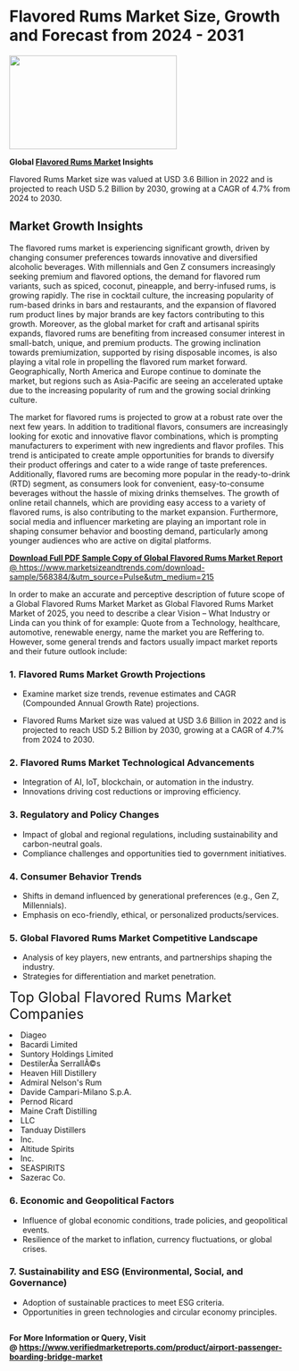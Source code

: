 <H1>Flavored Rums Market Size, Growth and Forecast from 2024 - 2031</H1><img class="aligncenter size-medium wp-image-584254" src="https://thirdeyenews.in/wp-content/uploads/2024/09/Global-Market-Research-300x168.jpeg" alt="" width="300" height="168" /><p><strong>Global&nbsp;<a href="https://www.marketsizeandtrends.com/download-sample/568384/&amp;utm_source=Pulse&amp;utm_medium=215">Flavored Rums Market</a> Insights</strong></p><p>Flavored Rums Market size was valued at USD 3.6 Billion in 2022 and is projected to reach USD 5.2 Billion by 2030, growing at a CAGR of 4.7% from 2024 to 2030.</p><p><h2>Market Growth Insights</h2> <p>The flavored rums market is experiencing significant growth, driven by changing consumer preferences towards innovative and diversified alcoholic beverages. With millennials and Gen Z consumers increasingly seeking premium and flavored options, the demand for flavored rum variants, such as spiced, coconut, pineapple, and berry-infused rums, is growing rapidly. The rise in cocktail culture, the increasing popularity of rum-based drinks in bars and restaurants, and the expansion of flavored rum product lines by major brands are key factors contributing to this growth. Moreover, as the global market for craft and artisanal spirits expands, flavored rums are benefiting from increased consumer interest in small-batch, unique, and premium products. The growing inclination towards premiumization, supported by rising disposable incomes, is also playing a vital role in propelling the flavored rum market forward. Geographically, North America and Europe continue to dominate the market, but regions such as Asia-Pacific are seeing an accelerated uptake due to the increasing popularity of rum and the growing social drinking culture.</p> <p><a href="#"></a></p> <p>The market for flavored rums is projected to grow at a robust rate over the next few years. In addition to traditional flavors, consumers are increasingly looking for exotic and innovative flavor combinations, which is prompting manufacturers to experiment with new ingredients and flavor profiles. This trend is anticipated to create ample opportunities for brands to diversify their product offerings and cater to a wide range of taste preferences. Additionally, flavored rums are becoming more popular in the ready-to-drink (RTD) segment, as consumers look for convenient, easy-to-consume beverages without the hassle of mixing drinks themselves. The growth of online retail channels, which are providing easy access to a variety of flavored rums, is also contributing to the market expansion. Furthermore, social media and influencer marketing are playing an important role in shaping consumer behavior and boosting demand, particularly among younger audiences who are active on digital platforms.</p> <p><a href="#"></p><p><span class=""><strong>Download Full PDF Sample Copy of Global Flavored Rums Market Report</strong> @ <a href="https://www.marketsizeandtrends.com/download-sample/568384/&amp;utm_source=Pulse&amp;utm_medium=215" target="_blank">https://www.marketsizeandtrends.com/download-sample/568384/&amp;utm_source=Pulse&amp;utm_medium=215</a></span></p><p>In order to make an accurate and perceptive description of future scope of a Global&nbsp;Flavored Rums Market Market as Global&nbsp;Flavored Rums Market Market of 2025, you need to describe a clear Vision &ndash; What Industry or Linda can you think of for example: Quote from a Technology, healthcare, automotive, renewable energy, name the market you are Reffering to. However, some general trends and factors usually impact market reports and their future outlook include:</p><h3>1.&nbsp;<strong>Flavored Rums Market Growth Projections</strong></h3><ul><li>Examine market size trends, revenue estimates and CAGR (Compounded Annual Growth Rate) projections.</li><li><p>Flavored Rums Market size was valued at USD 3.6 Billion in 2022 and is projected to reach USD 5.2 Billion by 2030, growing at a CAGR of 4.7% from 2024 to 2030.</p></li></ul><h3>2.&nbsp;<strong>Flavored Rums Market Technological Advancements</strong></h3><ul><li>Integration of AI, IoT, blockchain, or automation in the industry.</li><li>Innovations driving cost reductions or improving efficiency.</li></ul><h3>3.&nbsp;<strong>Regulatory and Policy Changes</strong></h3><ul><li>Impact of global and regional regulations, including sustainability and carbon-neutral goals.</li><li>Compliance challenges and opportunities tied to government initiatives.</li></ul><h3>4.&nbsp;<strong>Consumer Behavior Trends</strong></h3><ul><li>Shifts in demand influenced by generational preferences (e.g., Gen Z, Millennials).</li><li>Emphasis on eco-friendly, ethical, or personalized products/services.</li></ul><h3>5.&nbsp;<strong>Global Flavored Rums Market Competitive Landscape</strong></h3><ul><li>Analysis of key players, new entrants, and partnerships shaping the industry.</li><li>Strategies for differentiation and market penetration.</li></ul><p data-pm-slice="1 1 []"><span style="color: inherit; font-family: inherit; font-size: 25px;">Top Global Flavored Rums Market Companies</span></p><div class="" data-test-id=""><p><li>Diageo</li><li> Bacardi Limited</li><li> Suntory Holdings Limited</li><li> DestilerÃ­a SerrallÃ©s</li><li> Heaven Hill Distillery</li><li> Admiral Nelson's Rum</li><li> Davide Campari-Milano S.p.A.</li><li> Pernod Ricard</li><li> Maine Craft Distilling</li><li> LLC</li><li> Tanduay Distillers</li><li> Inc.</li><li> Altitude Spirits</li><li> Inc.</li><li> SEASPIRITS</li><li> Sazerac Co.</li></p></div><h3>6.&nbsp;<strong>Economic and Geopolitical Factors</strong></h3><ul><li>Influence of global economic conditions, trade policies, and geopolitical events.</li><li>Resilience of the market to inflation, currency fluctuations, or global crises.</li></ul><h3>7.&nbsp;<strong>Sustainability and ESG (Environmental, Social, and Governance)</strong></h3><ul><li>Adoption of sustainable practices to meet ESG criteria.</li><li>Opportunities in green technologies and circular economy principles.</li></ul><h2><strong style="font-size: 14px;">For More Information or Query, Visit @&nbsp;</strong><a style="background-color: #ffffff; font-size: 14px;" href="https://www.marketsizeandtrends.com/report/flavored-rums-market/" target="_blank">https://www.verifiedmarketreports.com/product/airport-passenger-boarding-bridge-market</a></h2>
